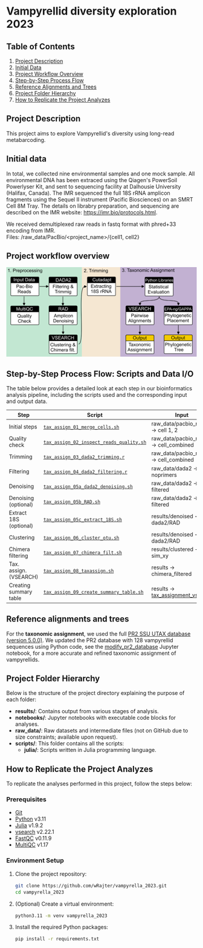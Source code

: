 # Vampyrellid diversity exploration 2023

## Table of Contents
1. [Project Description](#project-description)
2. [Initial Data](#initial-data)
3. [Project Workflow Overview](#project-workflow-overview)
4. [Step-by-Step Process Flow](#step-by-step-process-flow)
5. [Reference Alignments and Trees](#reference-alignments-and-trees)
6. [Project Folder Hierarchy](#project-folder-hierarchy)
7. [How to Replicate the Project Analyzes](#how-to-replicate-the-project-analyzes)

## Project Description

This project aims to explore Vampyrellid's diversity using long-read metabarcoding.

## Initial data

In total, we collected nine environmental samples and one mock sample. All environmental DNA has been extraced using the Qiagen's PowerSoil Powerlyser Kit, and sent to sequencing facility at Dalhousie University (Halifax, Canada). The IMR sequenced the full 18S rRNA amplicon fragments using the Sequel II instrument (Pacific Biosciences) on an SMRT Cell 8M Tray.
The details on librabry preparation, and sequencing are described on the IMR website: https://imr.bio/protocols.html.

We received demultiplexed raw reads in fastq format with phred+33 encoding from IMR. \
Files: /raw_data/PacBio/<project_name>/{cell1, cell2}


## Project workflow overview

![Workflow Schematic](results/main_figures/pipeline.png)

## Step-by-Step Process Flow: Scripts and Data I/O
The table below provides a detailed look at each step in our bioinformatics analysis pipeline, including the scripts used and the corresponding input and output data.

|Step                  | Script                                             | Input                                          | Output                                         |
|----------------------|----------------------------------------------------|------------------------------------------------|------------------------------------------------|
|Initial steps         | [`tax_assign_01_merge_cells.sh`][script1]          | raw_data/pacbio_reads -> cell 1, 2             | raw_data/pacbio_reads -> cell_combined         |
|Quality check         | [`tax_assign_02_inspect_reads_quality.sh`][script2]| raw_data/pacbio_reads -> cell_combined         | results -> [multiqc][multiqc]                  |
|Trimming              | [`tax_assign_03_dada2_trimming.r`][script3]        | raw_data/pacbio_reads -> cell_combined         | raw_data/dada2 -> noprimers                    |
|Filtering             | [`tax_assign_04_dada2_filtering.r`][script4]       | raw_data/dada2 -> noprimers                    | raw_data/dada2 -> filtered                     |
|Denoising             | [`tax_assign_05a_dada2_denoising.sh`][script5]     | raw_data/dada2 -> filtered                     | results/denoised -> dada2                      |
|Denoising (optional)  | [`tax_assign_05b_RAD.sh`][script6]                 | raw_data/dada2 -> filtered                     | results/denoised -> RAD                        |
|Extract 18S (optional)| [`tax_assign_05c_extract_18S.sh`][script7]         | results/denoised -> dada2/RAD                  | results/denoised -> extracted_18S              |
|Clustering            | [`tax_assign_06_cluster_otu.sh`][script8]          | results/denoised -> dada2/RAD                  | results/clustered -> sim_xy                    |
|Chimera filtering     | [`tax_assign_07_chimera_filt.sh`][script9]         | results/clustered -> sim_xy                    | results -> chimera_filtered                    |
|Tax. assign. (VSEARCH)| [`tax_assign_08_taxassign.sh`][script10]           | results -> chimera_filtered                    | results -> [tax_assignment_vsearch][ta_vsearch]|
|Creating summary table| [`tax_assign_09_create_summary_table.sh`][script11]| results -> [tax_assignment_vsearch][ta_vsearch]| results -> final_tables                        |


[script1]: https://github.com/wRajter/pacbio_long_reads/blob/master/scripts/tax_assign_01_merge_cells.sh
[script2]: https://github.com/wRajter/pacbio_long_reads/blob/master/scripts/tax_assign_02_inspect_reads_quality.sh
[script3]: https://github.com/wRajter/pacbio_long_reads/blob/master/scripts/tax_assign_03_dada2_trimming.r
[script4]: https://github.com/wRajter/pacbio_long_reads/blob/master/scripts/tax_assign_04_dada2_filtering.r
[script5]: https://github.com/wRajter/pacbio_long_reads/blob/master/scripts/tax_assign_05a_dada2_denoising.sh
[script6]: https://github.com/wRajter/pacbio_long_reads/blob/master/scripts/tax_assign_05b_RAD.sh
[script7]: https://github.com/wRajter/pacbio_long_reads/blob/master/scripts/tax_assign_05c_extract_18S.sh
[script8]: https://github.com/wRajter/pacbio_long_reads/blob/master/scripts/tax_assign_06_cluster_otu.sh
[script9]: https://github.com/wRajter/pacbio_long_reads/blob/master/scripts/tax_assign_07_chimera_filt.sh
[script10]: https://github.com/wRajter/pacbio_long_reads/blob/master/scripts/bash/tax_assign_08_taxassign.sh
[script11]: https://github.com/wRajter/pacbio_long_reads/blob/master/scripts/tax_assign_09_create_summary_table.sh
[multiqc]: https://github.com/wRajter/pacbio_long_reads/blob/master/results/multiqc
[ta_vsearch]: https://github.com/wRajter/pacbio_long_reads/blob/master/results/tax_assignment_vsearch

## Reference alignments and trees

For the **taxonomic assignment**, we used the full [PR2 SSU UTAX database (version 5.0.0)](https://github.com/pr2database/pr2database/releases/tag/v5.0.0). We updated the PR2 database with 128 vampyrellid sequences using Python code, see the [modify_pr2_database](https://github.com/wRajter/vampyrella_2023/blob/master/notebooks/modify_pr2_database.ipynb) Jupyter notebook, for a more accurate and refined taxonomic assignment of vampyrellids.

## Project Folder Hierarchy

Below is the structure of the project directory explaining the purpose of each folder:


- **results/**: Contains output from various stages of analysis.
- **notebooks/**: Jupyter notebooks with executable code blocks for analyses.
- **raw_data/**: Raw datasets and intermediate files (not on GitHub due to size constraints; available upon request).
- **scripts/**: This folder contains all the scripts:
  - **julia/**: Scripts written in Julia programming language.


## How to Replicate the Project Analyzes

To replicate the analyses performed in this project, follow the steps below:

### Prerequisites

- [Git](https://git-scm.com/)
- [Python](https://www.python.org/) v3.11
- [Julia](https://julialang.org/) v1.9.2
- [vsearch](https://github.com/torognes/vsearch) v2.22.1
- [FastQC](https://www.bioinformatics.babraham.ac.uk/projects/fastqc/) v0.11.9
- [MultiQC](https://multiqc.info/) v1.17

### Environment Setup

1. Clone the project repository:
   ```bash
   git clone https://github.com/wRajter/vampyrella_2023.git
   cd vampyrella_2023
2. (Optional) Create a virtual environment:
    ```bash
    python3.11 -m venv vampyrella_2023
3. Install the required Python packages:
    ```bash
    pip install -r requirements.txt
